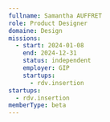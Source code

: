 ```yaml
---
fullname: Samantha AUFFRET
role: Product Designer
domaine: Design
missions:
  - start: 2024-01-08
    end: 2024-12-31
    status: independent
    employer: GIP
    startups:
      - rdv.insertion
startups:
  - rdv.insertion
memberType: beta
---
```


